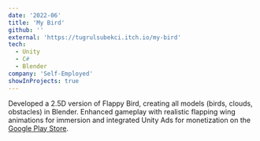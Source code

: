 ```yaml
---
date: '2022-06'
title: 'My Bird'
github: ''
external: 'https://tugrulsubekci.itch.io/my-bird'
tech:
  - Unity
  - C#
  - Blender
company: 'Self-Employed'
showInProjects: true
---
```


Developed a 2.5D version of Flappy Bird, creating all models (birds, clouds, obstacles) in Blender. Enhanced gameplay with realistic flapping wing animations for immersion and integrated Unity Ads for monetization on the [Google Play Store](https://play.google.com/store/apps/details?id=com.TwoRuleGames.MyBird).
